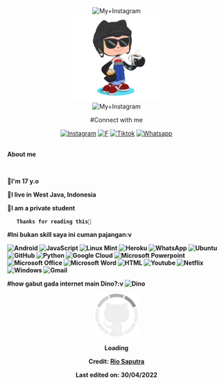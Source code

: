 <div align=center>
        <img src="https://readme-typing-svg.herokuapp.com?color=%236FDA44&size=32&center=true&vCenter=true&width=600&height=50&lines=Hi+there+I'm+Rio+%F0%9F%91%8B;I'm+Not+Programing;Cuman+Bisa+Salin+Tempel:v;Jadi+Mohon;Dimaklumi:v;Don't+Forget+Follow" alt="My+Instagram" />
    </div>

<div>
    <div align=center>
        <img src="https://raw.githubusercontent.com/AhmedFathyDev/AhmedFathyDev/main/GitHub.png" alt="GitHub Octocat Drinking a Cup of Coffee" height="200">
    </div>
    <div align=center>
        <img src="https://readme-typing-svg.herokuapp.com?color=%236FDA44&size=32&center=true&vCenter=true&width=600&height=50&lines=Hi+there+I'm+Rio+%F0%9F%91%8B;I'm+Not+Programing;Cuman+Bisa+Salin+Tempel:v;Jadi+Mohon;Dimaklumi:v;Don't+Forget+Follow" alt="My+Instagram" />
  
  #Connect with me
   </div>
       <div align=center>
        <a href="https://instagram.com/riosapuuttrraa_?igshid=YmMyMTA2M2Y="><img src="https://img.shields.io/badge/Instagram-0077b5?style=flat&logo=instagram" alt="Instagram" /></a>
        <a href="https://www.facebook.com/profile.php?id=100033541313788"><img src="https://img.shields.io/badge/Facebook-494949?style=flat&logo=facebook" alt="F" /></a>
        <a href="https://vt.tiktok.com/ZSdfg2gYQ/"><img src="https://img.shields.io/badge/Tiktok-f48024?style=flat&logo=tiktok=white" alt="Tiktok" /></a>
        <a href="https://www.wa.me/6282117332347"><img src="https://img.shields.io/badge/Whatsapp-B92B27?style=flat&logo=whatsapp" alt="Whatsapp" /></a>
      <div align=left>
        <br>
        <p>
             <strong>
               About me
    <div align=left>
        <br>
        <p>
                   🙋I'm 17 y.o
         <p>
                   🏡I live in West Java, Indonesia
         <p>
                   🏫I am a private student
            <strong>         
               
       Thanks for reading this🙇
            

  #Ini bukan skill saya ini cuman pajangan:v

![Android](https://img.shields.io/badge/Android-3DDC84?style=flat-square&logo=android&logoColor=white)
![JavaScript](https://img.shields.io/badge/-JavaScript-black?style=flat-square&logo=javascript)
![Linux Mint](https://img.shields.io/badge/Linux_Mint-87CF3E?style=flat-square&logo=linux-mint&logoColor=white)
![Heroku](https://img.shields.io/badge/Heroku-430098?style=flat-square&logo=heroku&logoColor=white)
![WhatsApp](https://img.shields.io/badge/WhatsApp-25D366?style=flat-square&logo=whatsapp&logoColor=white)
![Ubuntu](https://img.shields.io/badge/Ubuntu-E95420?style=flat-square&logo=ubuntu&logoColor=white)
![GitHub](https://img.shields.io/badge/-GitHub-181717?style=flat-square&logo=github)
![Python](https://img.shields.io/badge/Python-14354C?style=flat-square&logo=python&logoColor=white)
![Google Cloud](https://img.shields.io/badge/Google_Cloud-4285F4?style=flat-square&logo=google-cloud&logoColor=white)
![Microsoft Powerpoint](https://img.shields.io/badge/Microsoft_PowerPoint-B7472A?style=flat-square&logo=microsoft-powerpoint&logoColor=white)
![Microsoft Office](https://img.shields.io/badge/Microsoft_Office-D83B01?style=flat-square&logo=microsoft-office&logoColor=white)
![Microsoft Word](https://img.shields.io/badge/Microsoft_Word-2B579A?style=flat-square&logo=microsoft-word&logoColor=white)
![HTML](https://img.shields.io/badge/HTML-239120?style=flat-square&logo=html5&logoColor=white)
![Youtube](https://img.shields.io/badge/YouTube-FF0000?style=flat-square&logo=youtube&logoColor=white)
![Netflix](https://img.shields.io/badge/Netflix-E50914?style=flat-square&logo=netflix&logoColor=white)
![Windows](https://img.shields.io/badge/Windows-0078D6?style=flat-square&logoColor=white)
![Gmail](https://img.shields.io/badge/Gmail-D14836?style=flat-square&logo=gmail&logoColor=white)

   #how gabut gada internet main Dino?:v
![Dino](https://github.com/sourabmaity/sourabmaity/blob/main/dino.gif)

  <div align=center>
        <img src="https://raw.githubusercontent.com/AhmedFathyDev/AhmedFathyDev/main/GitHub.gif" alt="GitHub Octocat Logo" height="100">
        <p>Loading</p>

Credit: [Rio Saputra](https://github.com/RioSaputra11)

Last edited on: 30/04/2022
